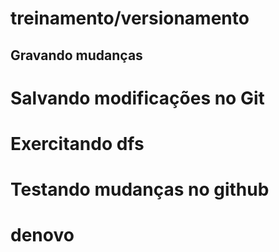 # treinamento/versionamento
## Gravando mudanças

# Salvando modificações no Git
# Exercitando dfs
# Testando mudanças no github
# denovo
